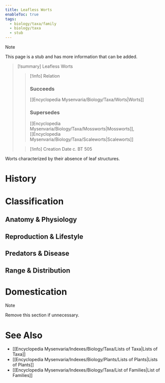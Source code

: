 ```yaml
---
title: Leafless Worts
enableToc: true
tags:
  - biology/taxa/family
  - biology/taxa
  - stub
---
```


> [!note]
> This page is a stub and has more information that can be added.

> [!summary] Leafless Worts
> > [!info] Relation
> > ### Succeeds
> > [[Encyclopedia Mysenvaria/Biology/Taxa/Worts|Worts]]
> > ### Supersedes
> > [[Encyclopedia Mysenvaria/Biology/Taxa/Mossworts|Mossworts]], [[Encyclopedia Mysenvaria/Biology/Taxa/Scaleworts|Scaleworts]]
>
> > [!info] Creation Date
> > c. BT 505

Worts characterized by their absence of leaf structures.
# History

# Classification
## Anatomy & Physiology

## Reproduction & Lifestyle

## Predators & Disease

## Range & Distribution

# Domestication

> [!note]
> Remove this section if unnecessary.
# See Also
- [[Encyclopedia Mysenvaria/Indexes/Biology/Taxa/Lists of Taxa|Lists of Taxa]]
- [[Encyclopedia Mysenvaria/Indexes/Biology/Plants/Lists of Plants|Lists of Plants]]
- [[Encyclopedia Mysenvaria/Indexes/Biology/Taxa/List of Families|List of Families]]